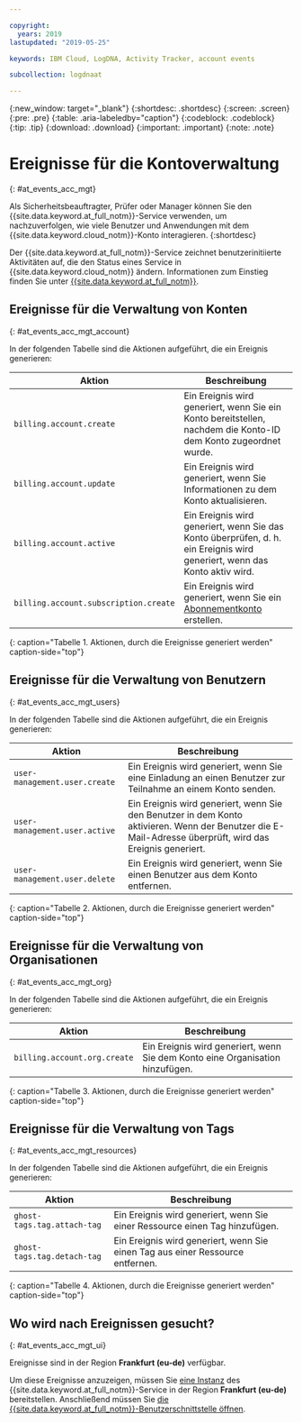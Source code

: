 ```yaml
---

copyright:
  years: 2019
lastupdated: "2019-05-25"

keywords: IBM Cloud, LogDNA, Activity Tracker, account events

subcollection: logdnaat

---
```


{:new_window: target="_blank"}
{:shortdesc: .shortdesc}
{:screen: .screen}
{:pre: .pre}
{:table: .aria-labeledby="caption"}
{:codeblock: .codeblock}
{:tip: .tip}
{:download: .download}
{:important: .important}
{:note: .note}

# Ereignisse für die Kontoverwaltung  
{: #at_events_acc_mgt}

Als Sicherheitsbeauftragter, Prüfer oder Manager können Sie den {{site.data.keyword.at_full_notm}}-Service verwenden, um nachzuverfolgen, wie viele Benutzer und Anwendungen mit dem {{site.data.keyword.cloud_notm}}-Konto interagieren.
{:shortdesc}

Der {{site.data.keyword.at_full_notm}}-Service zeichnet benutzerinitiierte Aktivitäten auf, die den Status eines Service in {{site.data.keyword.cloud_notm}} ändern. Informationen zum Einstieg finden Sie unter [{{site.data.keyword.at_full_notm}}](/docs/services/Activity-Tracker-with-LogDNA?topic=logdnaat-getting-started#getting-started).  



## Ereignisse für die Verwaltung von Konten
{: #at_events_acc_mgt_account}

In der folgenden Tabelle sind die Aktionen aufgeführt, die ein Ereignis generieren:

| Aktion                               | Beschreibung |
|--------------------------------------|-------------|
| `billing.account.create`             | Ein Ereignis wird generiert, wenn Sie ein Konto bereitstellen, nachdem die Konto-ID dem Konto zugeordnet wurde. |
| `billing.account.update`             | Ein Ereignis wird generiert, wenn Sie Informationen zu dem Konto aktualisieren.  |
| `billing.account.active`             | Ein Ereignis wird generiert, wenn Sie das Konto überprüfen, d. h. ein Ereignis wird generiert, wenn das Konto aktiv wird. |
| `billing.account.subscription.create` | Ein Ereignis wird generiert, wenn Sie ein <a href="/docs/account?topic=account-accounts#subscription-account">Abonnementkonto</a> erstellen. |
{: caption="Tabelle 1. Aktionen, durch die Ereignisse generiert werden" caption-side="top"} 




## Ereignisse für die Verwaltung von Benutzern
{: #at_events_acc_mgt_users}

In der folgenden Tabelle sind die Aktionen aufgeführt, die ein Ereignis generieren:

| Aktion                               | Beschreibung |
|--------------------------------------|-------------|
| `user-management.user.create`        | Ein Ereignis wird generiert, wenn Sie eine Einladung an einen Benutzer zur Teilnahme an einem Konto senden. |
| `user-management.user.active`        | Ein Ereignis wird generiert, wenn Sie den Benutzer in dem Konto aktivieren. Wenn der Benutzer die E-Mail-Adresse überprüft, wird das Ereignis generiert. |
| `user-management.user.delete`        | Ein Ereignis wird generiert, wenn Sie einen Benutzer aus dem Konto entfernen. |
{: caption="Tabelle 2. Aktionen, durch die Ereignisse generiert werden" caption-side="top"} 




## Ereignisse für die Verwaltung von Organisationen
{: #at_events_acc_mgt_org}

In der folgenden Tabelle sind die Aktionen aufgeführt, die ein Ereignis generieren:

| Aktion                               | Beschreibung |
|--------------------------------------|-------------|
| `billing.account.org.create`         | Ein Ereignis wird generiert, wenn Sie dem Konto eine Organisation hinzufügen. |
{: caption="Tabelle 3. Aktionen, durch die Ereignisse generiert werden" caption-side="top"} 


## Ereignisse für die Verwaltung von Tags
{: #at_events_acc_mgt_resources}

In der folgenden Tabelle sind die Aktionen aufgeführt, die ein Ereignis generieren:

| Aktion                               | Beschreibung |
|--------------------------------------|-------------|
| `ghost-tags.tag.attach-tag`          | Ein Ereignis wird generiert, wenn Sie einer Ressource einen Tag hinzufügen. |
| `ghost-tags.tag.detach-tag`          | Ein Ereignis wird generiert, wenn Sie einen Tag aus einer Ressource entfernen. |
{: caption="Tabelle 4. Aktionen, durch die Ereignisse generiert werden" caption-side="top"} 


## Wo wird nach Ereignissen gesucht?
{: #at_events_acc_mgt_ui}

Ereignisse sind in der Region **Frankfurt (eu-de)** verfügbar.  

Um diese Ereignisse anzuzeigen, müssen Sie [eine Instanz](/docs/services/Activity-Tracker-with-LogDNA?topic=logdnaat-provision#provision) des {{site.data.keyword.at_full_notm}}-Service in der Region **Frankfurt (eu-de)** bereitstellen. Anschließend müssen Sie [die {{site.data.keyword.at_full_notm}}-Benutzerschnittstelle öffnen](/docs/services/Activity-Tracker-with-LogDNA?topic=logdnaat-launch#launch_step2). 












